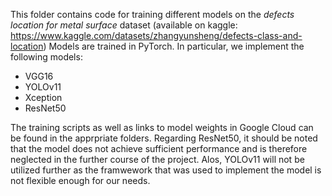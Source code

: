 This folder contains code for training different models on the *defects location for metal surface* dataset (available on kaggle: https://www.kaggle.com/datasets/zhangyunsheng/defects-class-and-location)
Models are trained in PyTorch. In particular, we implement the following models: 
- VGG16
- YOLOv11
- Xception
- ResNet50

The training scripts as well as links to model weights in Google Cloud can be found in the apprpriate folders. Regarding ResNet50, it should be noted that the model does not achieve sufficient performance and is therefore neglected in the further course of the project. Alos, YOLOv11 will not be utilized further as the framwework that was used to implement the model is not flexible enough for our needs.
